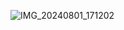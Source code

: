 ![IMG_20240801_171202](https://github.com/user-attachments/assets/224dfb16-becc-43a6-8ccc-88f377e32384)
